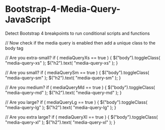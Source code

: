 # Bootstrap-4-Media-Query-JavaScript
Detect Bootstrap 4 breakpoints to run conditional scripts and functions

// Now check if the media query is enabled then add a unique class to the body tag

// Are you extra-small?
if ( mediaQueryXs == true ) {
  $("body").toggleClass( "media-query-xs" );
  $("h2").text( "media-query-xs" );
}

// Are you small?
if ( mediaQuerySm == true ) {
        $("body").toggleClass( "media-query-sm" );
   $("h2").text( "media-query-sm" );
}

// Are you medium?
if ( mediaQueryMd == true ) {
        $("body").toggleClass( "media-query-md" );
   $("h2").text( "media-query-md" );
}

// Are you large?
if ( mediaQueryLg == true ) {
        $("body").toggleClass( "media-query-lg" );
   $("h2").text( "media-query-lg" );
} 
  
// Are you extra large?
if ( mediaQueryXl == true ) {
        $("body").toggleClass( "media-query-xl" );
   $("h2").text( "media-query-xl" );
}  
